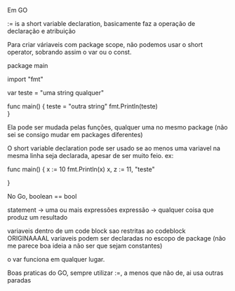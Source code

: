 Em GO

:= is a short variable declaration, basicamente faz a operação de declaração e atribuição


Para criar váriaveis com package scope, não podemos usar o short operator, sobrando assim o var ou o const.

package main

import "fmt"

var teste = "uma string qualquer"

func main() {
    teste = "outra string"
    fmt.Println(teste)    
} 


Ela pode ser mudada pelas funções, qualquer uma no mesmo package (não sei se consigo mudar em packages diferentes)


O short variable declaration pode ser usado se ao menos uma variavel na mesma linha seja declarada, apesar de ser muito feio.
ex:

func main() {
    x := 10
    fmt.Println(x)
    x, z := 11, "teste"

}


No Go, boolean == bool

statement -> uma ou mais expressões
expressão -> qualquer coisa que produz um resultado


variaveis dentro de um code block sao restritas ao codeblock ORIGINAAAAL
variaveis podem ser declaradas no escopo de package (não me parece boa ideia a não ser que sejam constantes)

o var funciona em qualquer lugar.


Boas praticas do GO, sempre utilizar :=, a menos que não de, ai usa outras paradas